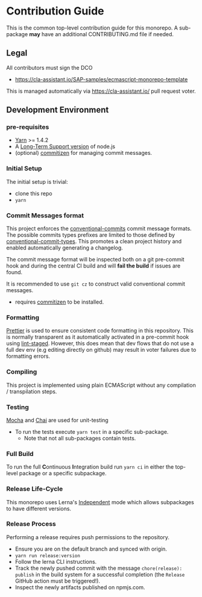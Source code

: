 # Contribution Guide

This is the common top-level contribution guide for this monorepo.
A sub-package **may** have an additional CONTRIBUTING.md file if needed.

## Legal

All contributors must sign the DCO

- https://cla-assistant.io/SAP-samples/ecmascript-monorepo-template

This is managed automatically via https://cla-assistant.io/ pull request voter.

## Development Environment

### pre-requisites

- [Yarn](https://yarnpkg.com/lang/en/docs/install/) >= 1.4.2
- A [Long-Term Support version](https://nodejs.org/en/about/releases/) of node.js
- (optional) [commitizen](https://github.com/commitizen/cz-cli#installing-the-command-line-tool) for managing commit messages.

### Initial Setup

The initial setup is trivial:

- clone this repo
- `yarn`

### Commit Messages format

This project enforces the [conventional-commits][conventional_commits] commit message formats.
The possible commits types prefixes are limited to those defined by [conventional-commit-types][commit_types].
This promotes a clean project history and enabled automatically generating a changelog.

The commit message format will be inspected both on a git pre-commit hook
and during the central CI build and will **fail the build** if issues are found.

It is recommended to use `git cz` to construct valid conventional commit messages.

- requires [commitizen](https://github.com/commitizen/cz-cli#installing-the-command-line-tool) to be installed.

[commit_types]: https://github.com/commitizen/conventional-commit-types/blob/master/index.json
[conventional_commits]: https://www.conventionalcommits.org/en/v1.0.0/

### Formatting

[Prettier](https://prettier.io/) is used to ensure consistent code formatting in this repository.
This is normally transparent as it automatically activated in a pre-commit hook using [lint-staged](https://github.com/okonet/lint-staged).
However, this does mean that dev flows that do not use a full dev env (e.g editing directly on github)
may result in voter failures due to formatting errors.

### Compiling

This project is implemented using plain ECMAScript without any compilation / transpilation steps.

### Testing

[Mocha][mocha] and [Chai][chai] are used for unit-testing

[mocha]: https://mochajs.org/
[chai]: https://www.chaijs.com

- To run the tests execute `yarn test` in a specific sub-package.
  - Note that not all sub-packages contain tests.

### Full Build

To run the full **C**ontinuous **I**ntegration build run `yarn ci` in either the top-level package or a specific subpackage.

### Release Life-Cycle

This monorepo uses Lerna's [Independent][lerna-mode] mode which allows subpackages to have different versions.

[lerna-mode]: https://github.com/lerna/lerna#independent-mode

### Release Process

Performing a release requires push permissions to the repository.

- Ensure you are on the default branch and synced with origin.
- `yarn run release:version`
- Follow the lerna CLI instructions.
- Track the newly pushed commit with the message `chore(release): publish` in the build system for a successful completion (the `Release` GitHub action must be triggered!).
- Inspect the newly artifacts published on npmjs.com.
